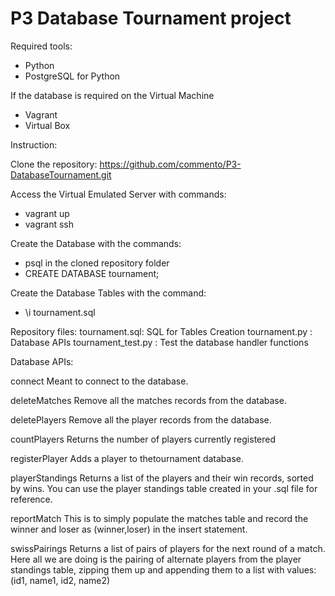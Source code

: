P3 Database Tournament project
=============

Required tools:

- Python
- PostgreSQL for Python

If the database is required on the Virtual Machine
- Vagrant
- Virtual Box

Instruction:

Clone the repository: https://github.com/commento/P3-DatabaseTournament.git

Access the Virtual Emulated Server with commands:
- vagrant up
- vagrant ssh

Create the Database with the commands:
- psql in the cloned repository folder
- CREATE DATABASE tournament;

Create the Database Tables with the command:
- \i tournament.sql


Repository files:
tournament.sql: SQL for Tables Creation
tournament.py : Database APIs
tournament_test.py : Test the database handler functions


Database APIs:

connect
Meant to connect to the database.

deleteMatches
Remove all the matches records from the database.

deletePlayers
Remove all the player records from the database.

countPlayers
Returns the number of players currently registered

registerPlayer
Adds a player to thetournament database.

playerStandings
Returns a list of the players and their win records,
sorted by wins. You can use the player standings
table created in your .sql file for reference.

reportMatch
This is to simply populate the matches table and record the winner and loser as (winner,loser) in the insert statement.

swissPairings
Returns a list of pairs of players for the next round of a match. Here all we are doing is the pairing of alternate players from the player standings table, zipping them up and appending them to a list with values:
(id1, name1, id2, name2)
